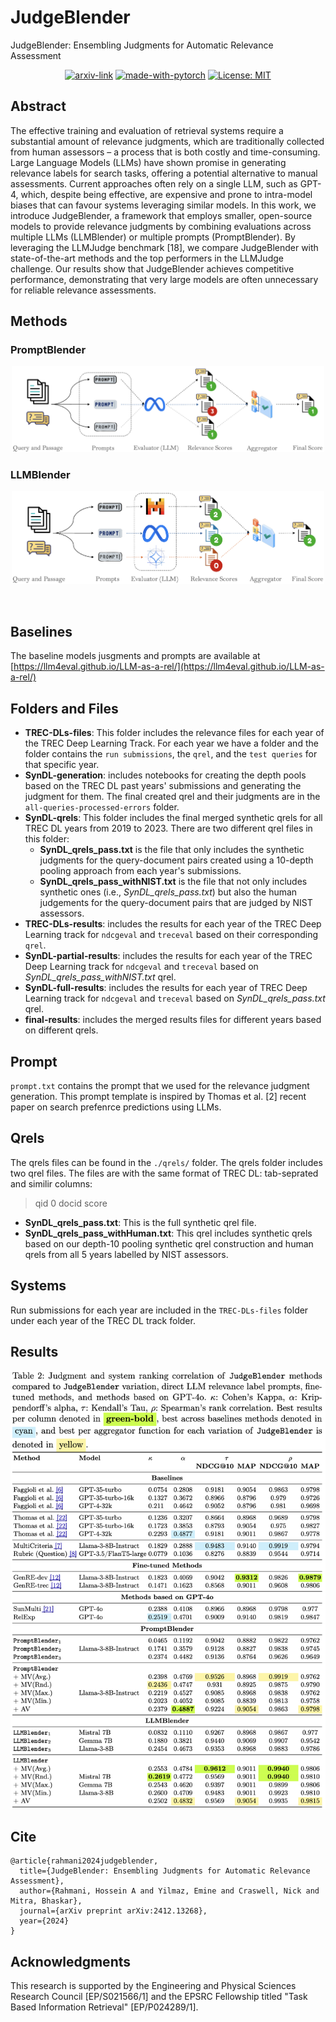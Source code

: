 # JudgeBlender
JudgeBlender: Ensembling Judgments for Automatic Relevance Assessment

<div align="center">

  [![arxiv-link](https://img.shields.io/badge/Paper-PDF-red?style=flat&logo=arXiv&logoColor=red)](https://arxiv.org/abs/2412.13268)
  [![made-with-pytorch](https://img.shields.io/badge/Made%20with-PyTorch-brightgreen)](https://pytorch.org/)
  [![License: MIT](https://img.shields.io/badge/License-MIT-yellow.svg)](https://opensource.org/licenses/MIT)
</div>

## Abstract
The effective training and evaluation of retrieval systems require a substantial amount of relevance judgments, which are traditionally collected from human assessors – a process that is both costly and time-consuming. Large Language Models (LLMs) have shown promise in generating relevance labels for search tasks, offering a potential alternative to manual assessments. Current approaches often rely on a single LLM, such as GPT-4, which, despite being effective, are expensive and prone to intra-model biases that can favour systems leveraging similar models. In this work, we introduce JudgeBlender, a framework that employs smaller, open-source models to provide relevance judgments by combining evaluations across multiple LLMs (LLMBlender) or multiple prompts (PromptBlender). By leveraging the LLMJudge benchmark [18], we compare JudgeBlender with state-of-the-art methods and the top performers in the LLMJudge challenge. Our results show that JudgeBlender achieves competitive performance, demonstrating that very large models are often unnecessary for reliable relevance assessments.

## Methods

### PromptBlender
<p align="center">
  <img src="figs/promptblender.png" width="500">
</p>

### LLMBlender
<p align="center">
  <img src="figs/llmblender.png" width="500">
</p>
<br />

## Baselines
The baseline models jusgments and prompts are available at [https://llm4eval.github.io/LLM-as-a-rel/](https://llm4eval.github.io/LLM-as-a-rel/)

## Folders and Files

- __TREC-DLs-files__: This folder includes the relevance files for each year of the TREC Deep Learning Track. For each year we have a folder and the folder contains the `run submissions`, the `qrel`, and the `test queries` for that specific year.
- __SynDL-generation__: includes notebooks for creating the depth pools based on the TREC DL past years' submissions and generating the judgment for them. The final created qrel and their judgments are in the `all-queries-processed-errors` folder.
- __SynDL-qrels__: This folder includes the final merged synthetic qrels for all TREC DL years from 2019 to 2023. There are two different qrel files in this folder:
    - __SynDL_qrels_pass.txt__ is the file that only includes the synthetic judgments for the query-document pairs created using a 10-depth pooling approach from each year's submissions.
    - __SynDL_qrels_pass_withNIST.txt__ is the file that not only includes synthetic ones (i.e., _SynDL_qrels_pass.txt_) but also the human judgements for the query-document pairs that are judged by NIST assessors.
- __TREC-DLs-results__: includes the results for each year of the TREC Deep Learning track for `ndcgeval` and `treceval` based on their corresponding `qrel`.
- __SynDL-partial-results__: includes the results for each year of the TREC Deep Learning track for `ndcgeval` and `treceval` based on _SynDL_qrels_pass_withNIST.txt_ qrel.
- __SynDL-full-results__: includes the results for each year of TREC Deep Learning track for `ndcgeval` and `treceval` based on _SynDL_qrels_pass.txt_ qrel.
- __final-results__: includes the merged results files for different years based on different qrels.
 
## Prompt
`prompt.txt` contains the prompt that we used for the relevance judgment generation. This prompt template is inspired by Thomas et al. [2] recent paper on search prefenrce predictions using LLMs.

## Qrels
The qrels files can be found in the `./qrels/` folder. The qrels folder includes two qrel files. The files are with the same format of TREC DL: tab-seprated and similir columns:

> qid 0 docid score

- __SynDL_qrels_pass.txt__: This is the full synthetic qrel file.
- __SynDL_qrels_pass_withHuman.txt__: This qrel includes synthetic qrels based on our depth-10 pooling synthetic qrel construction and human qrels from all 5 years labelled by NIST assessors.

## Systems
Run submissions for each year are included in the `TREC-DLs-files` folder under each year of the TREC DL track folder.

## Results
<p align="center">
  <img src="figs/results.png" width="600">
</p>

## Cite

```
@article{rahmani2024judgeblender,
  title={JudgeBlender: Ensembling Judgments for Automatic Relevance Assessment},
  author={Rahmani, Hossein A and Yilmaz, Emine and Craswell, Nick and Mitra, Bhaskar},
  journal={arXiv preprint arXiv:2412.13268},
  year={2024}
}
```

## Acknowledgments
This research is supported by the Engineering and Physical Sciences Research Council [EP/S021566/1] and the EPSRC Fellowship titled "Task Based Information Retrieval" [EP/P024289/1].
